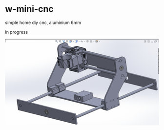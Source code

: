 # w-mini-cnc
simple home diy cnc, aluminium 6mm

in progress

![assembly](https://github.com/whoim2/w-mini-cnc/raw/main/Screenshot_1.png)
